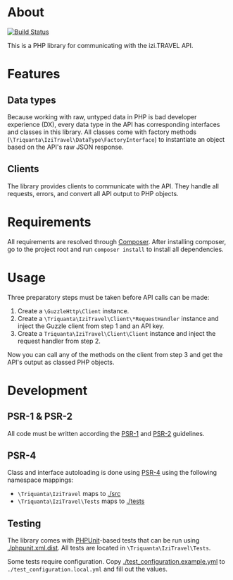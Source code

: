 About
=====
[![Build Status](https://travis-ci.org/Triquanta/libizi.svg?branch=master)](https://travis-ci.org/Triquanta/libizi)

This is a PHP library for communicating with the izi.TRAVEL API.

Features
========

Data types
----------
Because working with raw, untyped data in PHP is bad developer experience (DX),
every data type in the API has corresponding interfaces and classes in this
library. All classes come with factory methods
(`\Triquanta\IziTravel\DataType\FactoryInterface`) to instantiate an object
based on the API's raw JSON response.

Clients
-------
The library provides clients to communicate with the API. They handle all
requests, errors, and convert all API output to PHP objects.

Requirements
============
All requirements are resolved through [Composer](http://getcomposer.org). After
installing composer, go to the project root and run `composer install` to
install all dependencies.

Usage
=====
Three preparatory steps must be taken before API calls can be made:

1. Create a `\GuzzleHttp\Client` instance.
2. Create a `\Triquanta\IziTravel\Client\*RequestHandler` instance and inject
    the Guzzle client from step 1 and an API key.
3. Create a `Triquanta\IziTravel\Client\Client` instance and inject the request
    handler from step 2.

Now you can call any of the methods on the client from step 3 and get the API's
output as classed PHP objects.

Development
===========

PSR-1 & PSR-2
-------------
All code must be written according the
[PSR-1](http://www.php-fig.org/psr/psr-1/) and
[PSR-2](http://www.php-fig.org/psr/psr-2/) guidelines.

PSR-4
-----
Class and interface autoloading is done using
[PSR-4](http://www.php-fig.org/psr/psr-4/) using the following namespace
mappings:

* `\Triquanta\IziTravel` maps to [./src](./src)
* `\Triquanta\IziTravel\Tests` maps to [./tests](./tests)

Testing
-------
The library comes with [PHPUnit](https://phpunit.de/)-based tests that can be
run using [./phpunit.xml.dist](./phpunit.xml.dist). All tests are located in
`\Triquanta\IziTravel\Tests`.

Some tests require configuration. Copy 
[./test_configuration.example.yml](./test_configuration.example.yml) to
`./test_configuration.local.yml` and fill out the values.
